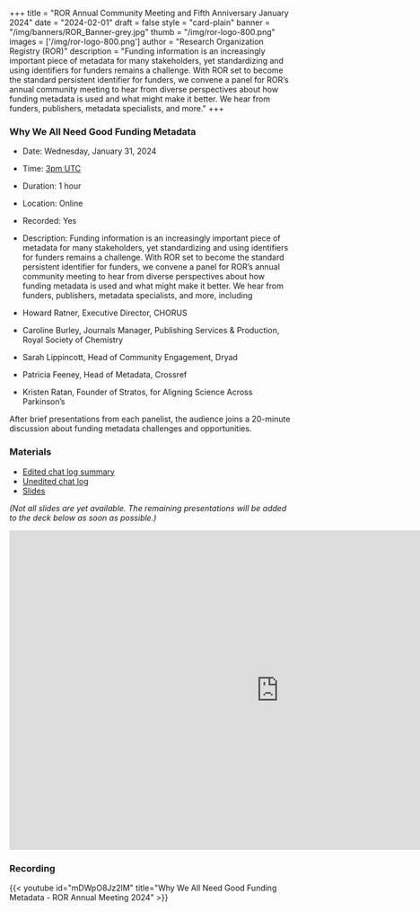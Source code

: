+++
title = "ROR Annual Community Meeting and Fifth Anniversary January 2024" 
date = "2024-02-01" 
draft = false 
style = "card-plain" 
banner = "/img/banners/ROR_Banner-grey.jpg" 
thumb = "/img/ror-logo-800.png" 
images = ['/img/ror-logo-800.png']
author = "Research Organization Registry (ROR)" 
description = "Funding information is an increasingly important piece of metadata for many stakeholders, yet standardizing and using identifiers for funders remains a challenge. With ROR set to become the standard persistent identifier for funders, we convene a panel for ROR’s annual community meeting to hear from diverse perspectives about how funding metadata is used and what might make it better. We hear from funders, publishers, metadata specialists, and more."
+++

### Why We All Need Good Funding Metadata
- Date: Wednesday, January 31, 2024
- Time: [3pm UTC](https://dateful.com/convert/coordinated-universal-time-utc?t=3pm&d=2024-01-31)
- Duration: 1 hour
- Location: Online
- Recorded: Yes
- Description: Funding information is an increasingly important piece of metadata for many stakeholders, yet standardizing and using identifiers for funders remains a challenge. With ROR set to become the standard persistent identifier for funders, we convene a panel for ROR’s annual community meeting to hear from diverse perspectives about how funding metadata is used and what might make it better. We hear from funders, publishers, metadata specialists, and more, including

- Howard Ratner, Executive Director, CHORUS
- Caroline Burley, Journals Manager, Publishing Services & Production, Royal Society of Chemistry
- Sarah Lippincott, Head of Community Engagement, Dryad
- Patricia Feeney, Head of Metadata, Crossref
- Kristen Ratan, Founder of Stratos, for Aligning Science Across Parkinson’s

After brief presentations from each panelist, the audience joins a 20-minute discussion about funding metadata challenges and opportunities.

### Materials

- [Edited chat log summary](https://docs.google.com/document/d/1vNS5fDK2kSDhpiGGlzBGescLiUPq7Q1HuMDjHPnAB0c/edit?usp=sharing)
- [Unedited chat log](https://drive.google.com/file/d/1RYHg76veJQFjjLIZ3oBHwT99UprNnEdv/view?usp=sharing)
- [Slides](https://docs.google.com/presentation/d/1i7yX6mb-PIwc_BMGiHspnrLL0sImflfritbvqJs135c/edit?usp=sharing)

_(Not all slides are yet available. The remaining presentations will be added to the deck below as soon as possible.)_

<iframe src="https://docs.google.com/presentation/d/e/2PACX-1vR8YlZ3ZjcY725b7bXRhif45h7yaB-iH1tJhfFwMtjrjyedKrgqjqFTxdbuS7_fmiXVMubxz1htrboy/embed?start=false&loop=false&delayms=3000" frameborder="0" width="960" height="569" allowfullscreen="true" mozallowfullscreen="true" webkitallowfullscreen="true"></iframe>

### Recording 

{{< youtube id="mDWpO8Jz2lM" title="Why We All Need Good Funding Metadata - ROR Annual Meeting 2024" >}}

